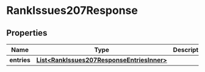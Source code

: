 

# RankIssues207Response


## Properties

| Name | Type | Description | Notes |
|------------ | ------------- | ------------- | -------------|
|**entries** | [**List&lt;RankIssues207ResponseEntriesInner&gt;**](RankIssues207ResponseEntriesInner.md) |  |  [optional] |



